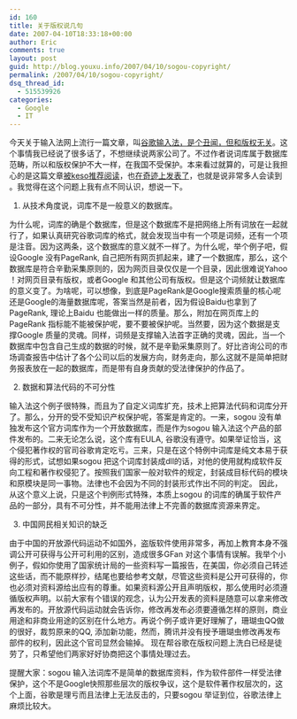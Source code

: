 ```yaml
---
id: 160
title: 关于版权说几句
date: 2007-04-10T18:33:18+00:00
author: Eric
comments: true
layout: post
guid: http://blog.youxu.info/2007/04/10/sogou-copyright/
permalink: /2007/04/10/sogou-copyright/
dsq_thread_id:
  - 515539926
categories:
  - Google
  - IT
---
```

今天关于输入法网上流行一篇文章，叫<a href="http://my.donews.com/xba1974/2007/04/10/post-070410-182723-434/" target="_blank">谷歌输入法，是个丑闻</a><wbr></wbr><a href="http://my.donews.com/xba1974/2007/04/10/post-070410-182723-434/" target="_blank">，但和版权无关</a>。这个事情我已经说了很多话了，不想继续说两家公司<wbr></wbr>了。不过作者说词库属于数据库范畴，所以和版权保护不大一样<wbr></wbr>，在我国不受保护。本来看过就算的，可是让我担心的是这篇文章[被k](http://www.google.com/reader/shared/user/09166964415516033892/state/com.google/broadcast)<wbr></wbr>[eso推荐阅读](http://www.google.com/reader/shared/user/09166964415516033892/state/com.google/broadcast)，也[在奇迹上发表了](http://www.qiji.cn/drupal/node/13302)，也就是说非常多人会读到<wbr></wbr>。我觉得在这个问题上我有点不同认识，想说一下。

1. 从技术角度说，词库不是一般意义的数据库。

为什么呢，词库的确是个数据库，但是这个数据库不是把网络上所有词<wbr></wbr>放在一起就行了，如果认真研究谷歌词库的格式，就会发现当中有一个<wbr></wbr>项是词频，还有一个项是注音。因为这两条，这个数据库的意义就不一<wbr></wbr>样了。为什么呢，举个例子吧，假设Google 没有PageRank, 自己把所有网页抓起来，建了一个数据库，那么，这个数据库是符合辛<wbr></wbr>勤采集原则的，因为网页目录仅仅是一个目录，因此很难说Yahoo<wbr></wbr>！对网页目录有版权，或者Google 和其他公司有版权。但是这个词频就让数据库的意义变了。为啥呢<wbr></wbr>，可以想像，到底是PageRank是Google搜索质量的核心<wbr></wbr>呢还是Google的海量数据库呢，答案当然是前者<wbr></wbr>，因为假设Baidu也拿到了PageRank, 理论上Baidu 也能做出一样的质量。那么，附加在网页库上的PageRank 指标能不能被保护呢，要不要被保护呢。当然要，因为这个数据是支撑<wbr></wbr>Google 质量的灵魂。同样，词频是支撑输入法首字正确的灵魂，因此<wbr></wbr>，当一个数据库中包含自己生成的数据的时候，就不是辛勤采集原则了<wbr></wbr>。好比咨询公司的市场调查报告中估计了各个公司以后的发展方向<wbr></wbr>，财务走向，那么这就不是简单把财务报表放在一起的数据库<wbr></wbr>，而是带有自身贡献的受法律保护的作品了。

2. 数据和算法代码的不可分性

输入法这个例子很特殊，而且为了自定义词库扩充，技术上把算法<wbr></wbr>代码和词库分开了。那么，分开的受不受知识产权保护呢<wbr></wbr>，答案是肯定的。一来，sogou 没有单独发布这个官方词库作为一个开放数据库，而是作为sogou 输入法这个产品的部件发布的。二来无论怎么说，这个库有EUL<wbr></wbr>A, 谷歌没有遵守。如果举证恰当，这个侵犯著作权的官司谷歌肯定吃亏<wbr></wbr>。三来，只是在这个特例中词库是纯文本易于获得的形式<wbr></wbr>，试想如果sogou 把这个词库封装成dll的话，对他的使用就构成软件反向工程和著作权侵犯了。按照我们国家一般对软件的规定，封装成目标代码的模块和原模块是<wbr></wbr>同一事物。法律也不会因为不同的封装形式作出不同的判定。 因此，从这个意义上说，只是这个判例形式特殊<wbr></wbr>，本质上sogou 的词库的确属于软件产品的一部分，具有不可分性，并不能用法律上不<wbr></wbr>完善的数据库资源来界定。

3. 中国网民相关知识的缺乏

由于中国的开放源代码运动不如国外，盗版软件使用非常多<wbr></wbr>，再加上教育本身不强调公开可获得与公开可利用的区别<wbr></wbr>，造成很多GFan 对这个事情有误解。我举个小例子，假如你使用了国家统计局的一些资<wbr></wbr>料写一篇报告，在美国，你必须自己转述这些话，而不能原样抄<wbr></wbr>，结尾也要给参考文献，尽管这些资料是公开可获得的<wbr></wbr>，你也必须对资料源给出应有的尊重。如果资料源公开且声明版权<wbr></wbr>，那么使用时必须遵循版权声明。以前大家有个错误的观念<wbr></wbr>，认为公开发表的资料是随意可以拿来修改再发布的<wbr></wbr>。开放源代码运动就会告诉你，修改再发布必须要遵循怎样的原则<wbr></wbr>，商业用途和非商业用途的区别在什么地方。再说个例子或许更好理解<wbr></wbr>了，珊瑚虫QQ做的很好，裁剪原来的QQ, 添加新功能，然而，腾讯并没有授予珊瑚虫修改再发布部件的权利<wbr></wbr>，因此这个官司显然会输掉。 现在帮谷歌在版权问题上洗白已经是徒劳了，只希望他们两家好好协商<wbr></wbr>把这个事情处理过去。

提醒大家：sogou 输入法词库不是简单的数据库资料，作为软件部件一样受法律保护<wbr></wbr>，这个不是Google快照那些层次的版权争议，这个是软件著作权<wbr></wbr>层次的，这个上面，谷歌是理亏而且法律上无法反击的<wbr></wbr>，只要sogou 举证到位，谷歌法律上麻烦比较大。